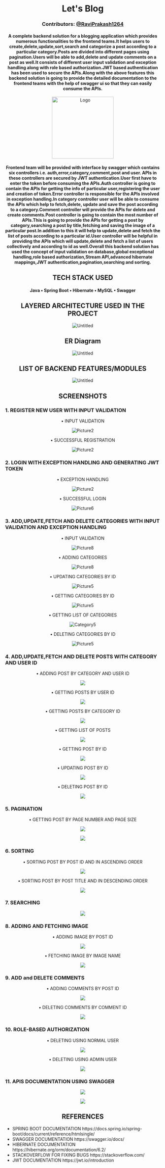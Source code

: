 <h1 align="center" style="">Let's Blog</h1>
<h3 align="center" style="">Contributors: <a href="https://github.com/RaviPrakash1264">@RaviPrakash1264</a></h3>
<h4 align="center">A complete backend solution for a blogging application which provides numerous functionalities to the frontend teams.It helps users to create,delete,update,sort,search and
categorize a post according to a particular category.Posts are divided into different pages using pagination.Users will be able to add,delete and update comments on a post as well.It consists of different user input validation and exception handling along with role based authorization.JWT based
authentication has been used to secure the APIs.Along with the above features this backend solution is going to provide the detailed documentation to the frontend teams with the
help of swagger ui so that they can easily consume the APIs.  
</h4>
<p align="center">
<img src="https://i.ibb.co/L50hVJG/Screenshot-2023-06-22-194416.jpg" alt="Logo" height="200" width="200">
</p>
<h4 align="center">
Frontend team will be provided with interface by swagger which contains six controllers i.e. auth,error,category,comment,post and user.
APIs in these controllers are secured by JWT authentication.User first have to enter the token before consuming the APIs.Auth controller
is going to contain the APIs for getting the info of particular user,registering the user and creation of token.Error controller is responsible
for the APIs involved in exception handling.In category controller user will be able to consume the APIs which help to fetch,delete,
update and save the post according to a category.Comment controller will provide the APIs for delete and create comments.Post controller is going 
to contain the most number of APIs.This is going to provide the APIs for getting a post by category,searching a post by title,fetching and saving the image
of a particular post.In addition to this it will help to update,delete and fetch the list of posts according to a particular id.User controller will be helpful
in providing the APIs which will update,delete and fetch a list of users collectively and according to id as well.Overall this backend solution
has used the concept of input validation on database,global exceptional handling,role based authorization,Stream API,advanced hibernate mappings,JWT authentication,pagination,searching and sorting.
</h4>


<h2 align="center">TECH STACK USED</h2>
<h4 align="center">
Java • Spring Boot • Hibernate • MySQL • Swagger
</h4>
<h2 align="center">LAYERED ARCHITECTURE USED IN THE PROJECT</h2>
<p align="center">
<img src="https://i.ibb.co/fNLwL2y/Layered-Architecture.jpg" alt="Untitled" border="0">
</p>
<h2 align="center">ER Diagram</h2>
<p align="center">
<img src="https://i.ibb.co/4TNyTWj/ER-Diagram.jpg" alt="Untitled" border="0">
</p>
<h2 align="center">LIST OF BACKEND FEATURES/MODULES</h2>
<p align="center">
<img src="https://i.ibb.co/zb5FNVP/Backend-modules.jpg" alt="Untitled" border="0">
</p>
<h2 align="center">SCREENSHOTS</h2>
<h3>1. REGISTER NEW USER WITH INPUT VALIDATION</h3>

<p align="center">
• INPUT VALIDATION
</p>
<p align="center">
<img src="https://i.ibb.co/rG37cjP/Register.jpg" alt="Picture2" border="0">
</p>
<p align="center">
• SUCCESSFUL REGISTRATION 
</p>
<p align="center">
<img src="https://i.ibb.co/820Vq7D/Register2.jpg" alt="Picture2" border="0">
</p>
<h3>2. LOGIN WITH EXCEPTION HANDLING AND GENERATING JWT TOKEN</h3>

<p align="center">
• EXCEPTION HANDLING
</p>
<p align="center">
<img src="https://i.ibb.co/DQPMYCW/login1.jpg" alt="Picture2" border="0">
</p>
<p align="center">
• SUCCESSFUL LOGIN
</p>
<p align="center">
<img src="https://i.ibb.co/Jdgq0tt/login2.jpg" alt="Picture6" border="0">
</p>
<h3>3. ADD,UPDATE,FETCH AND DELETE CATEGORIES WITH INPUT VALIDATION AND EXCEPTION HANDLING</h3>

<p align="center">
• INPUT VALIDATION
</p>
<p align="center">
<img src="https://i.ibb.co/5MHBQCD/Category1.jpg" alt="Picture8" border="0">
</p>
<p align="center">
• ADDING CATEGORIES
</p>
<p align="center">
<img src="https://i.ibb.co/BPtmVTb/Category2.jpg" alt="Picture8" border="0">
</p>
<p align="center">
• UPDATING CATEGORIES BY ID
</p>
<p align="center">
<img src="https://i.ibb.co/MhqxZKw/Category3.jpg" alt="Picture5" border="0">
</p>
<p align="center">
• GETTING CATEGORIES BY ID
</p>
<p align="center">
<img src="https://i.ibb.co/W2gnbRr/Category4.jpg" alt="Picture5" border="0">
</p>
<p align="center">
• GETTING LIST OF CATEGORIES
</p>
<p align="center">
<img src="https://i.ibb.co/mRBkHzT/Category5.jpg" alt="Category5" alt="Picture5" border="0">
</p>
<p align="center">
• DELETING CATEGORIES BY ID
</p>
<p align="center">
<img src="https://i.ibb.co/4gcd7vT/Category6.jpg" alt="Picture5" border="0">
</p>
<h3>4. ADD,UPDATE,FETCH AND DELETE POSTS WITH CATEGORY AND USER ID</h3>

<p align="center">
• ADDING POST BY CATEGORY AND USER ID
</p>
<p align="center">
<img src="https://i.ibb.co/g9H2f0k/post1.jpg" border="0">
</p>
<p align="center">
• GETTING POSTS BY USER ID
</p>
<p align="center">
<img src="https://i.ibb.co/19B43QF/post2.jpg" border="0">
</p>
<p align="center">
• GETTING POSTS BY CATEGORY ID
</p>
<p align="center">
<img src="https://i.ibb.co/Xx0qb8s/post3.jpg" border="0">
</p>
<p align="center">
• GETTING LIST OF POSTS
</p>
<p align="center">
<img src="https://i.ibb.co/yVhcQHy/post4.jpg" border="0">
</p>
<p align="center">
• GETTING POST BY ID
</p>
<p align="center">
<img src="https://i.ibb.co/stnjy0p/post5.jpg" border="0">
</p>
<p align="center">
• UPDATING POST BY ID
</p>
<p align="center">
<img src="https://i.ibb.co/VDrW4hV/post6.jpg" border="0">
</p>
<p align="center">
• DELETING POST BY ID
</p>
<p align="center">
<img src="https://i.ibb.co/LSBnbK1/post7.jpg" border="0">
</p>
<h3>5. PAGINATION</h3>

<p align="center">
• GETTING POST BY PAGE NUMBER AND PAGE SIZE
</p>
<p align="center">
<img src="https://i.ibb.co/gPbySLF/pagination1.jpg" border="0">
</p>

<p align="center">
<img src="https://i.ibb.co/1fB1WfL/pagination2.jpg" border="0">
</p>
<h3>6. SORTING</h3>

<p align="center">
• SORTING POST BY POST ID AND IN ASCENDING ORDER
</p>
<p align="center">
<img src="https://i.ibb.co/MctPftz/sorting1.jpg" border="0">
</p>
<p align="center">
• SORTING POST BY POST TITLE AND IN DESCENDING ORDER
</p>
<p align="center">
<img src="https://i.ibb.co/Qk6S8dR/sorting2.jpg" border="0">
</p>
<h3>7. SEARCHING</h3>

<p align="center">
<img src="https://i.ibb.co/Jq6Zy2G/search1.jpg" border="0">
</p>
<h3>8. ADDING AND FETCHING IMAGE</h3>

<p align="center">
• ADDING IMAGE BY POST ID
</p>
<p align="center">
<img src="https://i.ibb.co/ZWXXVdd/image1.jpg" border="0">
</p>
<p align="center">
• FETCHING IMAGE BY IMAGE NAME
</p>
<p align="center">
<img src="https://i.ibb.co/yQ30LgQ/image2.jpg" border="0">
</p>
<h3>9. ADD and DELETE COMMENTS</h3>

<p align="center">
• ADDING COMMENTS BY POST ID
</p>
<p align="center">
<img src="https://i.ibb.co/4KMnMDG/comment1.jpg" border="0">
</p>
<p align="center">
• DELETING COMMENTS BY COMMENT ID
</p>
<p align="center">
<img src="https://i.ibb.co/bPx2QC0/comment2.jpg" border="0">
</p>
<h3>10. ROLE-BASED AUTHORIZATION</h3>

<p align="center">
• DELETING USING NORMAL USER
</p>
<p align="center">
<img src="https://i.ibb.co/8xn9WJT/role-based1.jpg" border="0">
</p>
<p align="center">
• DELETING USING ADMIN USER
</p>
<p align="center">
<img src="https://i.ibb.co/QfDXL7J/role-based2.jpg" border="0">
</p>
<h3>11. APIS DOCUMENTATION USING SWAGGER</h3>

<p align="center">
<img src="https://i.ibb.co/R9BPmC4/swagger1.jpg" border="0">
</p>
<p align="center">
<img src="https://i.ibb.co/bvPSQPd/swagger2.jpg" border="0">
</p>

<h2 align="center">REFERENCES</h2>

<ul>
<li>
SPRING BOOT DOCUMENTATION
https://docs.spring.io/spring-boot/docs/current/reference/htmlsingle/
</li>
<li>
SWAGGER DOCUMENTATION
https://swagger.io/docs/
</li>
 <li>
HIBERNATE DOCUMENTATION
https://hibernate.org/orm/documentation/6.2/
</li>
<li>
STACKOVERFLOW FOR FIXING BUGS
https://stackoverflow.com/
</li>
<li>
JWT DOCUMENTATION
https://jwt.io/introduction
</li>
</ul>